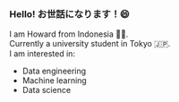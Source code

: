 ### Hello! お世話になります！😄

I am Howard from Indonesia 🙇‍♂️.<br>
Currently a university student in Tokyo 🇯🇵.<br>
I am interested in:
- Data engineering
- Machine learning
- Data science

<!--
**Hidetoshi22/Hidetoshi22** is a ✨ _special_ ✨ repository because its `README.md` (this file) appears on your GitHub profile.

Here are some ideas to get you started:

- 🔭 I’m currently working on ...
- 🌱 I’m currently learning ...
- 👯 I’m looking to collaborate on ...
- 🤔 I’m looking for help with ...
- 💬 Ask me about ...
- 📫 How to reach me: ...
- 😄 Pronouns: ...
- ⚡ Fun fact: ...
-->
